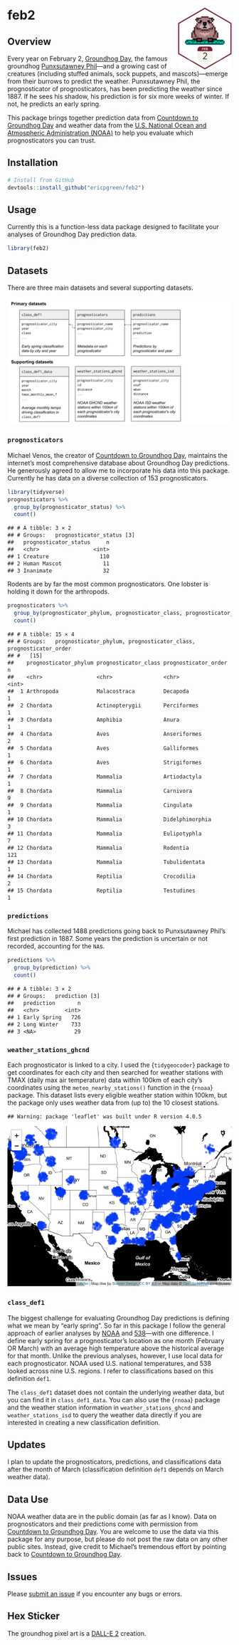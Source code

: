 
<!-- README.md is generated from README.Rmd -->

# feb2 <img src="man/figures/hex.png" align="right" alt="" width="120" />

## Overview

Every year on February 2, [Groundhog
Day](https://en.wikipedia.org/wiki/Groundhog_Day), the famous groundhog
[Punxsutawney Phil](https://en.wikipedia.org/wiki/Punxsutawney_Phil)—and
a growing cast of creatures (including stuffed animals, sock puppets,
and mascots)—emerge from their burrows to predict the weather.
Punxsutawney Phil, the prognosticator of prognosticators, has been
predicting the weather since 1887. If he sees his shadow, his prediction
is for six more weeks of winter. If not, he predicts an early spring.

This package brings together prediction data from [Countdown to
Groundhog Day](https://countdowntogroundhogday.com/) and weather data
from the [U.S. National Ocean and Atmospheric Administration
(NOAA)](https://www.noaa.gov/) to help you evaluate which
prognosticators you can trust.

## Installation

``` r
# Install from GitHub
devtools::install_github("ericpgreen/feb2")
```

## Usage

Currently this is a function-less data package designed to facilitate
your analyses of Groundhog Day prediction data.

``` r
library(feb2)
```

## Datasets

There are three main datasets and several supporting datasets.

![Datasets](man/figures/feb2%20data.svg)

### `prognosticators`

Michael Venos, the creator of [Countdown to Groundhog
Day](https://countdowntogroundhogday.com/), maintains the internet’s
most comprehensive database about Groundhog Day predictions. He
generously agreed to allow me to incorporate his data into this package.
Currently he has data on a diverse collection of 153 prognosticators.

``` r
library(tidyverse)
prognosticators %>%
  group_by(prognosticator_status) %>%
  count()
```

    ## # A tibble: 3 × 2
    ## # Groups:   prognosticator_status [3]
    ##   prognosticator_status     n
    ##   <chr>                 <int>
    ## 1 Creature                110
    ## 2 Human Mascot             11
    ## 3 Inanimate                32

Rodents are by far the most common prognosticators. One lobster is
holding it down for the arthropods.

``` r
prognosticators %>%
  group_by(prognosticator_phylum, prognosticator_class, prognosticator_order) %>%
  count()
```

    ## # A tibble: 15 × 4
    ## # Groups:   prognosticator_phylum, prognosticator_class, prognosticator_order
    ## #   [15]
    ##    prognosticator_phylum prognosticator_class prognosticator_order     n
    ##    <chr>                 <chr>                <chr>                <int>
    ##  1 Arthropoda            Malacostraca         Decapoda                 1
    ##  2 Chordata              Actinopterygii       Perciformes              1
    ##  3 Chordata              Amphibia             Anura                    1
    ##  4 Chordata              Aves                 Anseriformes             2
    ##  5 Chordata              Aves                 Galliformes              1
    ##  6 Chordata              Aves                 Strigiformes             1
    ##  7 Chordata              Mammalia             Artiodactyla             1
    ##  8 Chordata              Mammalia             Carnivora                9
    ##  9 Chordata              Mammalia             Cingulata                1
    ## 10 Chordata              Mammalia             Didelphimorphia          3
    ## 11 Chordata              Mammalia             Eulipotyphla             7
    ## 12 Chordata              Mammalia             Rodentia               121
    ## 13 Chordata              Mammalia             Tubulidentata            1
    ## 14 Chordata              Reptilia             Crocodilia               2
    ## 15 Chordata              Reptilia             Testudines               1

### `predictions`

Michael has collected 1488 predictions going back to Punxsutawney Phil’s
first prediction in 1887. Some years the prediction is uncertain or not
recorded, accounting for the `NA`s.

``` r
predictions %>%
  group_by(prediction) %>%
  count()
```

    ## # A tibble: 3 × 2
    ## # Groups:   prediction [3]
    ##   prediction       n
    ##   <chr>        <int>
    ## 1 Early Spring   726
    ## 2 Long Winter    733
    ## 3 <NA>            29

### `weather_stations_ghcnd`

Each prognosticator is linked to a city. I used the {`tidygeocoder`}
package to get coordinates for each city and then searched for weather
stations with TMAX (daily max air temperature) data within 100km of each
city’s coordinates using the `meteo_nearby_stations()` function in the
{`rnoaa`} package. This dataset lists every eligible weather station
within 100km, but the package only uses weather data from (up to) the 10
closest stations.

    ## Warning: package 'leaflet' was built under R version 4.0.5

![](README_files/figure-gfm/map-1.png)<!-- -->

### `class_def1`

The biggest challenge for evaluating Groundhog Day predictions is
defining what we mean by “early spring”. So far in this package I follow
the general approach of earlier analyses by
[NOAA](https://www.ncei.noaa.gov/news/groundhog-day-forecasts-and-climate-history)
and
[538](https://fivethirtyeight.com/features/groundhogs-do-not-make-good-meteorologists/)—with
one difference. I define early spring for a prognosticator’s location as
one month (February OR March) with an average high temperature above the
historical average for that month. Unlike the previous analyses,
however, I use local data for each prognosticator. NOAA used U.S.
national temperatures, and 538 looked across nine U.S. regions. I refer
to classifications based on this definition `def1`.

The `class_def1` dataset does not contain the underlying weather data,
but you can find it in `class_def1_data`. You can also use the {`rnoaa`}
package and the weather station information in `weather_stations_ghcnd`
and `weather_stations_isd` to query the weather data directly if you are
interested in creating a new classification definition.

## Updates

I plan to update the prognosticators, predictions, and classifications
data after the month of March (classification definition `def1` depends
on March weather data).

## Data Use

NOAA weather data are in the public domain (as far as I know). Data on
prognosticators and their predictions come with permission from
[Countdown to Groundhog Day](https://countdowntogroundhogday.com/). You
are welcome to use the data via this package for any purpose, but please
do not post the raw data on any other public sites. Instead, give credit
to Michael’s tremendous effort by pointing back to [Countdown to
Groundhog Day](https://countdowntogroundhogday.com/).

## Issues

Please [submit an issue](https://github.com/ericpgreen/feb2/issues) if
you encounter any bugs or errors.

## Hex Sticker

The groundhog pixel art is a [DALL-E 2](https://openai.com/dall-e-2/)
creation.
